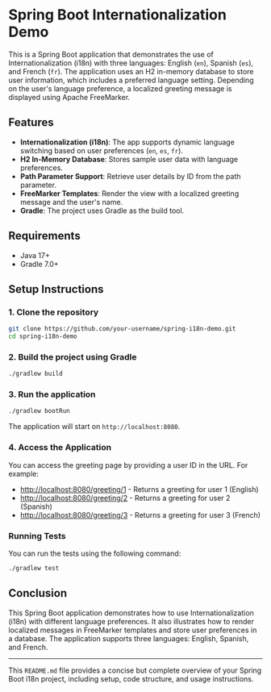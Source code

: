 # Spring Boot Internationalization Demo

This is a Spring Boot application that demonstrates the use of Internationalization (i18n) with three languages: English (`en`), Spanish (`es`), and French (`fr`). The application uses an H2 in-memory database to store user information, which includes a preferred language setting. Depending on the user's language preference, a localized greeting message is displayed using Apache FreeMarker.

## Features

- **Internationalization (i18n)**: The app supports dynamic language switching based on user preferences (`en`, `es`, `fr`).
- **H2 In-Memory Database**: Stores sample user data with language preferences.
- **Path Parameter Support**: Retrieve user details by ID from the path parameter.
- **FreeMarker Templates**: Render the view with a localized greeting message and the user's name.
- **Gradle**: The project uses Gradle as the build tool.

## Requirements

- Java 17+
- Gradle 7.0+

## Setup Instructions

### 1. Clone the repository

```bash
git clone https://github.com/your-username/spring-i18n-demo.git
cd spring-i18n-demo
```

### 2. Build the project using Gradle

```bash
./gradlew build
```

### 3. Run the application

```bash
./gradlew bootRun
```

The application will start on `http://localhost:8080`.

### 4. Access the Application

You can access the greeting page by providing a user ID in the URL. For example:

- [http://localhost:8080/greeting/1](http://localhost:8080/greeting/1) - Returns a greeting for user 1 (English)
- [http://localhost:8080/greeting/2](http://localhost:8080/greeting/2) - Returns a greeting for user 2 (Spanish)
- [http://localhost:8080/greeting/3](http://localhost:8080/greeting/3) - Returns a greeting for user 3 (French)

### Running Tests

You can run the tests using the following command:

```bash
./gradlew test
```

## Conclusion

This Spring Boot application demonstrates how to use Internationalization (i18n) with different language preferences. It also illustrates how to render localized messages in FreeMarker templates and store user preferences in a database. The application supports three languages: English, Spanish, and French.

---

This `README.md` file provides a concise but complete overview of your Spring Boot i18n project, including setup, code structure, and usage instructions.